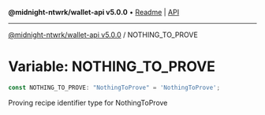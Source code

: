 **@midnight-ntwrk/wallet-api v5.0.0** • [Readme](../README.md) \| [API](../globals.md)

***

[@midnight-ntwrk/wallet-api v5.0.0](../README.md) / NOTHING\_TO\_PROVE

# Variable: NOTHING\_TO\_PROVE

```ts
const NOTHING_TO_PROVE: "NothingToProve" = 'NothingToProve';
```

Proving recipe identifier type for NothingToProve
